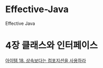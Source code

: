 # Effective-Java
Effective Java 

# 4장 클래스와 인터페이스
[아이템 18. 상속보다는 컴포지션을 사용하라](https://github.com/hiro032/Effective-Java/blob/main/src/main/java/ch_4/18.%20%EC%83%81%EC%86%8D%EB%B3%B4%EB%8B%A4%EB%8A%94%20%EC%BB%B4%ED%8F%AC%EC%A7%80%EC%85%98%EC%9D%84%20%EC%82%AC%EC%9A%A9%ED%95%98%EB%9D%BC.md)
